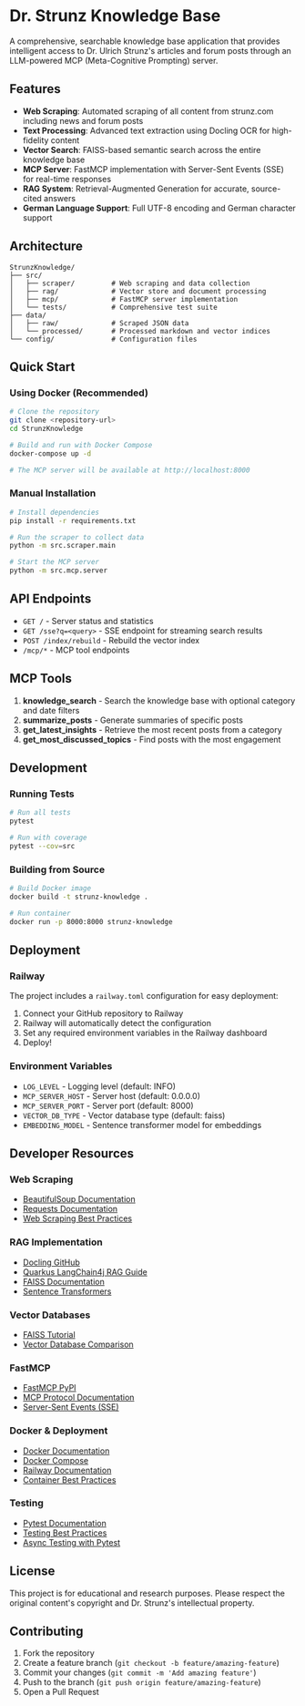 # Dr. Strunz Knowledge Base

A comprehensive, searchable knowledge base application that provides intelligent access to Dr. Ulrich Strunz's articles and forum posts through an LLM-powered MCP (Meta-Cognitive Prompting) server.

## Features

- **Web Scraping**: Automated scraping of all content from strunz.com including news and forum posts
- **Text Processing**: Advanced text extraction using Docling OCR for high-fidelity content
- **Vector Search**: FAISS-based semantic search across the entire knowledge base
- **MCP Server**: FastMCP implementation with Server-Sent Events (SSE) for real-time responses
- **RAG System**: Retrieval-Augmented Generation for accurate, source-cited answers
- **German Language Support**: Full UTF-8 encoding and German character support

## Architecture

```
StrunzKnowledge/
├── src/
│   ├── scraper/         # Web scraping and data collection
│   ├── rag/             # Vector store and document processing
│   ├── mcp/             # FastMCP server implementation
│   └── tests/           # Comprehensive test suite
├── data/
│   ├── raw/             # Scraped JSON data
│   └── processed/       # Processed markdown and vector indices
└── config/              # Configuration files
```

## Quick Start

### Using Docker (Recommended)

```bash
# Clone the repository
git clone <repository-url>
cd StrunzKnowledge

# Build and run with Docker Compose
docker-compose up -d

# The MCP server will be available at http://localhost:8000
```

### Manual Installation

```bash
# Install dependencies
pip install -r requirements.txt

# Run the scraper to collect data
python -m src.scraper.main

# Start the MCP server
python -m src.mcp.server
```

## API Endpoints

- `GET /` - Server status and statistics
- `GET /sse?q=<query>` - SSE endpoint for streaming search results
- `POST /index/rebuild` - Rebuild the vector index
- `/mcp/*` - MCP tool endpoints

## MCP Tools

1. **knowledge_search** - Search the knowledge base with optional category and date filters
2. **summarize_posts** - Generate summaries of specific posts
3. **get_latest_insights** - Retrieve the most recent posts from a category
4. **get_most_discussed_topics** - Find posts with the most engagement

## Development

### Running Tests

```bash
# Run all tests
pytest

# Run with coverage
pytest --cov=src
```

### Building from Source

```bash
# Build Docker image
docker build -t strunz-knowledge .

# Run container
docker run -p 8000:8000 strunz-knowledge
```

## Deployment

### Railway

The project includes a `railway.toml` configuration for easy deployment:

1. Connect your GitHub repository to Railway
2. Railway will automatically detect the configuration
3. Set any required environment variables in the Railway dashboard
4. Deploy!

### Environment Variables

- `LOG_LEVEL` - Logging level (default: INFO)
- `MCP_SERVER_HOST` - Server host (default: 0.0.0.0)
- `MCP_SERVER_PORT` - Server port (default: 8000)
- `VECTOR_DB_TYPE` - Vector database type (default: faiss)
- `EMBEDDING_MODEL` - Sentence transformer model for embeddings

## Developer Resources

### Web Scraping
- [BeautifulSoup Documentation](https://www.crummy.com/software/BeautifulSoup/bs4/doc/)
- [Requests Documentation](https://requests.readthedocs.io/)
- [Web Scraping Best Practices](https://www.scrapehero.com/web-scraping-best-practices/)

### RAG Implementation
- [Docling GitHub](https://github.com/docling-project/docling)
- [Quarkus LangChain4j RAG Guide](https://docs.quarkiverse.io/quarkus-langchain4j/dev/rag.html)
- [FAISS Documentation](https://github.com/facebookresearch/faiss/wiki)
- [Sentence Transformers](https://www.sbert.net/)

### Vector Databases
- [FAISS Tutorial](https://www.pinecone.io/learn/faiss-tutorial/)
- [Vector Database Comparison](https://www.pinecone.io/learn/vector-database/)

### FastMCP
- [FastMCP PyPI](https://pypi.org/project/fastmcp/)
- [MCP Protocol Documentation](https://modelcontextprotocol.io/)
- [Server-Sent Events (SSE)](https://developer.mozilla.org/en-US/docs/Web/API/Server-sent_events)

### Docker & Deployment
- [Docker Documentation](https://docs.docker.com/)
- [Docker Compose](https://docs.docker.com/compose/)
- [Railway Documentation](https://docs.railway.app/)
- [Container Best Practices](https://docs.docker.com/develop/dev-best-practices/)

### Testing
- [Pytest Documentation](https://docs.pytest.org/)
- [Testing Best Practices](https://realpython.com/pytest-python-testing/)
- [Async Testing with Pytest](https://pytest-asyncio.readthedocs.io/)

## License

This project is for educational and research purposes. Please respect the original content's copyright and Dr. Strunz's intellectual property.

## Contributing

1. Fork the repository
2. Create a feature branch (`git checkout -b feature/amazing-feature`)
3. Commit your changes (`git commit -m 'Add amazing feature'`)
4. Push to the branch (`git push origin feature/amazing-feature`)
5. Open a Pull Request
